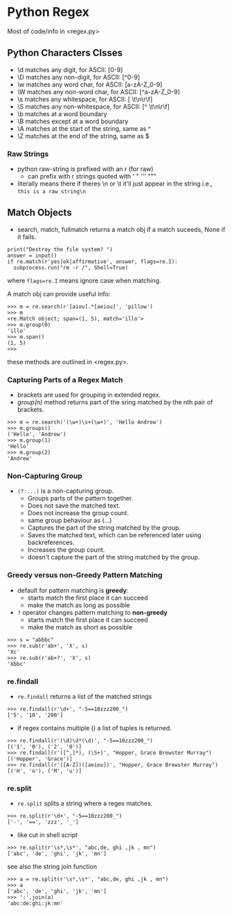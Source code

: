 # Python Regex 
Most of code/info in <regex.py> 

## Python Characters Clsses 

- \d matches any digit, for ASCII: [0-9]
- \D matches any non-digit, for ASCII: [^0-9]
- \w matches any word char, for ASCII: [a-zA-Z_0-9]
- \W matches any non-word char, for ASCII: [^a-zA-Z_0-9]
- \s matches any whitespace, for ASCII: [ \t\n\r\f]
- \S matches any non-whitespace, for ASCII: [^ \t\n\r\f]
- \b matches at a word boundary
- \B matches except at a word boundary
- \A matches at the start of the string, same as ^
- \Z matches at the end of the string, same as $

### Raw Strings
- python raw-string is prefixed with an r (for raw)
  - can prefix with r strings quoted with ' " ''' """ 
- literally means there if theres \n or \t it'll just appear in the string i.e., ```this is a raw string\n```

## Match Objects
- search, match, fullmatch returns a match obj if a match suceeds, None if it fails. 

```
print("Destroy the file system? ")
answer = input()
if re.match(r'yes|ok|affirmative', answer, flags=re.I):
  subprocess.run("rm -r /", Shell=True)
```

where ```flags=re.I``` means ignore case when matching. 

A match obj can provide useful info:

```
>>> m = re.search(r'[aiou].*[aeiou]', 'pillow')
>>> m
<re.Match object; span=(1, 5), match='illo'>
>>> m.group(0)
'illo'
>>> m.span()
(1, 5)
>>>
```

these methods are outlined in <regex.py>. 

### Capturing Parts of a Regex Match 
- brackets are used for grouping in extended regex. 
- *group(n)* method returns part of the sring matched by the nth pair of brackets.

```
>>> m = re.search('(\w+)\s+(\w+)', 'Hello Andrew')
>>> m.groups()
('Hello', 'Andrew')
>>> m.group(1)
'Hello'
>>> m.group(2)
'Andrew'
```

### Non-Capturing Group
- ```(?:...)``` is a non-capturing group.
  - Groups parts of the pattern together.
  - Does not save the matched text.
  - Does not increase the group count.  
  - same group behaviour as (...)
   - Captures the part of the string matched by the group.
   - Saves the matched text, which can be referenced later using backreferences.
   - Increases the group count.
  - doesn't capture the part of the string matched by the group.

### Greedy versus non-Greedy Pattern Matching
- default for pattern matching is **greedy**:
  - starts match the first place it can succeed
  - make the match as long as possible
- ```?``` operator changes pattern matching to **non-greedy**
  - starts match the first place it can succeed
  - make the match as short as possible

```
>>> s = "abbbc"
>>> re.sub(r'ab+', 'X', s)
'Xc'
>>> re.sub(r'ab+?', 'X', s)
'Xbbc'
```

### re.findall
- ```re.findall``` returns a list of the matched strings
```
>>> re.findall(r'\d+', "-5==10zzz200_")
['5', '10', '200']
```

- if regex contains multiple () a list of tuples is returned.
```
>>> re.findall(r'(\d)\d*(\d)', "-5==10zzz200_")
[('1', '0'), ('2', '0')]
>>> re.findall(r'([^,]*), (\S+)', "Hopper, Grace Brewster Murray")
[('Hopper', 'Grace')]
>>> re.findall(r'([A-Z])([aeiou])', "Hopper, Grace Brewster Murray")
[('H', 'o'), ('M', 'u')]
```

### re.split 
- ```re.split``` splits a string where a regex matches.
```
>>> re.split(r'\d+', "-5==10zzz200_")
['-', '==', 'zzz', '_']
```
- like cut in shell script 
```
>>> re.split(r'\s*,\s*', "abc,de, ghi ,jk , mn")
['abc', 'de', 'ghi', 'jk', 'mn']
```

see also the string join function
```
>>> a = re.split(r'\s*,\s*', "abc,de, ghi ,jk , mn")
>>> a
['abc', 'de', 'ghi', 'jk', 'mn']
>>> ':'.join(a)
'abc:de:ghi:jk:mn'
```